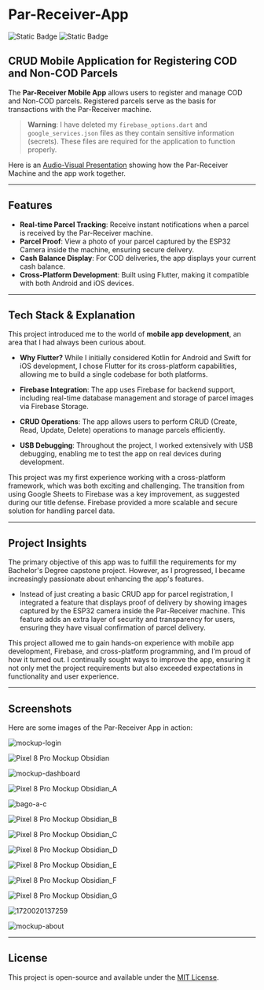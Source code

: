 # Par-Receiver-App

![Static Badge](https://img.shields.io/badge/Flutter-blue) ![Static Badge](https://img.shields.io/badge/Firebase-yellow)

## CRUD Mobile Application for Registering COD and Non-COD Parcels

The **Par-Receiver Mobile App** allows users to register and manage COD and Non-COD parcels. Registered parcels serve as the basis for transactions with the Par-Receiver machine.

> **Warning**: I have deleted my `firebase_options.dart` and `google_services.json` files as they contain sensitive information (secrets). These files are required for the application to function properly.

Here is an [Audio-Visual Presentation](https://drive.google.com/file/d/1YCKJfx-oJFWOlZKkQbCbiCAsmtDB7QLt/view?usp=sharing) showing how the Par-Receiver Machine and the app work together.

---

## Features

- **Real-time Parcel Tracking**: Receive instant notifications when a parcel is received by the Par-Receiver machine.
- **Parcel Proof**: View a photo of your parcel captured by the ESP32 Camera inside the machine, ensuring secure delivery.
- **Cash Balance Display**: For COD deliveries, the app displays your current cash balance.
- **Cross-Platform Development**: Built using Flutter, making it compatible with both Android and iOS devices.
  
---

## Tech Stack & Explanation

This project introduced me to the world of **mobile app development**, an area that I had always been curious about.

- **Why Flutter?** While I initially considered Kotlin for Android and Swift for iOS development, I chose Flutter for its cross-platform capabilities, allowing me to build a single codebase for both platforms.
  
- **Firebase Integration**: The app uses Firebase for backend support, including real-time database management and storage of parcel images via Firebase Storage.
  
- **CRUD Operations**: The app allows users to perform CRUD (Create, Read, Update, Delete) operations to manage parcels efficiently.
  
- **USB Debugging**: Throughout the project, I worked extensively with USB debugging, enabling me to test the app on real devices during development.

This project was my first experience working with a cross-platform framework, which was both exciting and challenging. The transition from using Google Sheets to Firebase was a key improvement, as suggested during our title defense. Firebase provided a more scalable and secure solution for handling parcel data.

---

## Project Insights

The primary objective of this app was to fulfill the requirements for my Bachelor's Degree capstone project. However, as I progressed, I became increasingly passionate about enhancing the app's features. 

- Instead of just creating a basic CRUD app for parcel registration, I integrated a feature that displays proof of delivery by showing images captured by the ESP32 camera inside the Par-Receiver machine. This feature adds an extra layer of security and transparency for users, ensuring they have visual confirmation of parcel delivery.

This project allowed me to gain hands-on experience with mobile app development, Firebase, and cross-platform programming, and I’m proud of how it turned out. I continually sought ways to improve the app, ensuring it not only met the project requirements but also exceeded expectations in functionality and user experience.

---

## Screenshots

Here are some images of the Par-Receiver App in action:

![mockup-login](https://github.com/user-attachments/assets/f848b1ee-8c2e-4259-aec3-db4e34ef8b03)

![Pixel 8 Pro Mockup Obsidian](https://github.com/user-attachments/assets/a03776a6-87c7-4ac8-a04d-97848e9c94eb)

![mockup-dashboard](https://github.com/user-attachments/assets/6fcfa574-e419-4878-a5f7-1e3d1ddbea5d)

![Pixel 8 Pro Mockup Obsidian_A](https://github.com/user-attachments/assets/82a9f7cd-eeec-432e-b3c3-8b91cdb8eb6a)

![bago-a-c](https://github.com/user-attachments/assets/d5df80d9-d1d9-4616-8a3a-75afd8e7ba87)

![Pixel 8 Pro Mockup Obsidian_B](https://github.com/user-attachments/assets/6f54085c-c592-4969-8359-89dd6e87d34a)

![Pixel 8 Pro Mockup Obsidian_C](https://github.com/user-attachments/assets/131f5e57-d2bf-4e90-a60a-4aac0a37244d)

![Pixel 8 Pro Mockup Obsidian_D](https://github.com/user-attachments/assets/11d2a328-78eb-4095-8963-50b41309a423)

![Pixel 8 Pro Mockup Obsidian_E](https://github.com/user-attachments/assets/e65b09be-78bf-41a5-82b9-676a5d359ad6)

![Pixel 8 Pro Mockup Obsidian_F](https://github.com/user-attachments/assets/ea428ccc-500f-4928-a1d5-d1e5b400672d)

![Pixel 8 Pro Mockup Obsidian_G](https://github.com/user-attachments/assets/78a45a3e-43e0-4067-a452-89850303676f)

![1720020137259](https://github.com/user-attachments/assets/1ea8b9f1-65dc-484b-ae65-67c44b60d760)

![mockup-about](https://github.com/user-attachments/assets/944af4d6-b6a2-4443-8f85-aeaee3d2549f)



---

## License

This project is open-source and available under the [MIT License](LICENSE).

